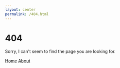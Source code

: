 ```yaml
---
layout: center
permalink: /404.html
---
```


# 404

Sorry, I can't seem to find the page you are looking for.

<div class="mt3">
  <a href="{{ site.baseurl }}/" class="button button-blue button-big">Home</a>
  <a href="{{ site.baseurl }}/about/" class="button button-blue button-big">About</a>
</div>
